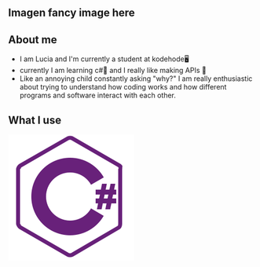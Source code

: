 ## Imagen fancy image here

## About me 
- I am Lucia and I'm currently a student at kodehode🖥️
- currently I am learning c#🌱 and I really like making APIs 🧩 
- Like an annoying child constantly asking "why?" I am really enthusiastic about trying
  to understand how coding works and how different programs and software interact with each other.

## What I use 
<picture> 
  <img src="https://github.com/devicons/devicon/blob/master/icons/csharp/csharp-line.svg">
</picture> 




<!--
**LHT082024/LHT082024** is a ✨ _special_ ✨ repository because its `README.md` (this file) appears on your GitHub profile.

Here are some ideas to get you started:

- 🔭 I’m currently working on ...
- 🌱 I’m currently learning ...
- 👯 I’m looking to collaborate on ...
- 🤔 I’m looking for help with ...
- 💬 Ask me about ...
- 📫 How to reach me: ...
- 😄 Pronouns: ...
- ⚡ Fun fact: ...
-->
